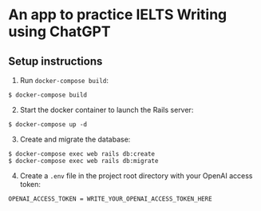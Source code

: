 # An app to practice IELTS Writing using ChatGPT

## Setup instructions

1. Run `docker-compose build`:
  ```
  $ docker-compose build
  ```

2. Start the docker container to launch the Rails server:
  ```
  $ docker-compose up -d
  ```

3. Create and migrate the database:
  ```
  $ docker-compose exec web rails db:create
  $ docker-compose exec web rails db:migrate
  ```

4. Create a `.env` file in the project root directory with your OpenAI access token:
  ```
  OPENAI_ACCESS_TOKEN = WRITE_YOUR_OPENAI_ACCESS_TOKEN_HERE
  ```

